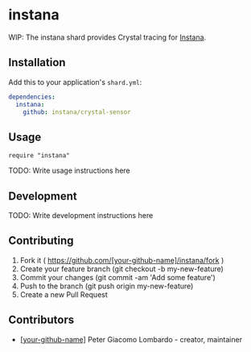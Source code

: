 # instana

WIP: The instana shard provides Crystal tracing for [Instana](https://www.instana.com/).

## Installation

Add this to your application's `shard.yml`:

```yaml
dependencies:
  instana:
    github: instana/crystal-sensor
```

## Usage

```crystal
require "instana"
```

TODO: Write usage instructions here

## Development

TODO: Write development instructions here

## Contributing

1. Fork it ( https://github.com/[your-github-name]/instana/fork )
2. Create your feature branch (git checkout -b my-new-feature)
3. Commit your changes (git commit -am 'Add some feature')
4. Push to the branch (git push origin my-new-feature)
5. Create a new Pull Request

## Contributors

- [[your-github-name]](https://github.com/[your-github-name]) Peter Giacomo Lombardo - creator, maintainer
